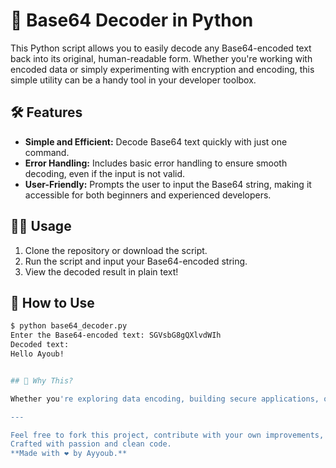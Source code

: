 # 📁 Base64 Decoder in Python

This Python script allows you to easily decode any Base64-encoded text back into its original, human-readable form. Whether you're working with encoded data or simply experimenting with encryption and encoding, this simple utility can be a handy tool in your developer toolbox.

## 🛠️ Features

- **Simple and Efficient:** Decode Base64 text quickly with just one command.
- **Error Handling:** Includes basic error handling to ensure smooth decoding, even if the input is not valid.
- **User-Friendly:** Prompts the user to input the Base64 string, making it accessible for both beginners and experienced developers.

## 🧑‍💻 Usage

1. Clone the repository or download the script.
2. Run the script and input your Base64-encoded string.
3. View the decoded result in plain text!

## 🔧 How to Use

```bash
$ python base64_decoder.py
Enter the Base64-encoded text: SGVsbG8gQXlvdWIh
Decoded text:
Hello Ayoub!


## 🚀 Why This?

Whether you're exploring data encoding, building secure applications, or just getting started with Python, this tool provides a fast and reliable way to decode Base64-encoded text. Its simplicity makes it perfect for both learning and real-world usage.

---

Feel free to fork this project, contribute with your own improvements, or share it with others who might find it useful.  
Crafted with passion and clean code.  
**Made with ❤️ by Ayyoub.**
